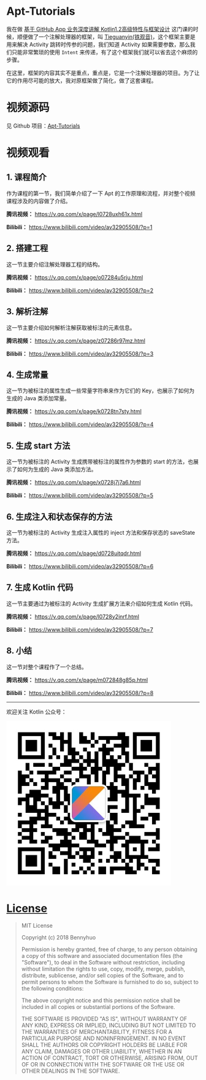 # Apt-Tutorials

我在做 [基于 GitHub App 业务深度讲解 Kotlin1.2高级特性与框架设计](https://coding.imooc.com/class/232.html) 这门课的时候，顺便做了一个注解处理器的框架，叫 [Tieguanyin(铁观音)](https://github.com/enbandari/TieGuanYin)，这个框架主要是用来解决 Activity 跳转时传参的问题，我们知道 Activity 如果需要参数，那么我们只能非常繁琐的使用 `Intent` 来传递，有了这个框架我们就可以省去这个麻烦的步骤。

在这里，框架的内容其实不是重点，重点是，它是一个注解处理器的项目。为了让它的作用尽可能的放大，我对原框架做了简化，做了这套课程。

# 视频源码

见 Github 项目：[Apt-Tutorials](https://github.com/enbandari/Apt-Tutorials)

# 视频观看

## 1. 课程简介

作为课程的第一节，我们简单介绍了一下 Apt 的工作原理和流程，并对整个视频课程涉及的内容做了介绍。

**腾讯视频：** https://v.qq.com/x/page/l0728uxh61x.html

**Bilibili：** https://www.bilibili.com/video/av32905508/?p=1

## 2. 搭建工程

这一节主要介绍注解处理器工程的结构。

**腾讯视频：** https://v.qq.com/x/page/o07284u5rju.html


**Bilibili：** https://www.bilibili.com/video/av32905508/?p=2

## 3. 解析注解

这一节主要介绍如何解析注解获取被标注的元素信息。

**腾讯视频：** https://v.qq.com/x/page/z07286r97mz.html

**Bilibili：** https://www.bilibili.com/video/av32905508/?p=3

## 4. 生成常量

这一节为被标注的属性生成一些常量字符串来作为它们的 Key，也展示了如何为生成的 Java 类添加常量。

**腾讯视频：** https://v.qq.com/x/page/k0728tn7sty.html

**Bilibili：** https://www.bilibili.com/video/av32905508/?p=4

## 5. 生成 start 方法

这一节为被标注的 Activity 生成携带被标注的属性作为参数的 start 的方法，也展示了如何为生成的 Java 类添加方法。

**腾讯视频：** https://v.qq.com/x/page/x0728j7j7a6.html

**Bilibili：** https://www.bilibili.com/video/av32905508/?p=5

## 6. 生成注入和状态保存的方法

这一节为被标注的 Activity 生成注入属性的 inject 方法和保存状态的 saveState 方法。

**腾讯视频：** https://v.qq.com/x/page/d0728uitqdr.html

**Bilibili：** https://www.bilibili.com/video/av32905508/?p=6

## 7. 生成 Kotlin 代码

这一节主要通过为被标注的 Activity 生成扩展方法来介绍如何生成 Kotlin 代码。

**腾讯视频：** https://v.qq.com/x/page/l0728y2inrf.html

**Bilibili：** https://www.bilibili.com/video/av32905508/?p=7

## 8. 小结

这一节对整个课程作了一个总结。

**腾讯视频：** https://v.qq.com/x/page/m072848g85p.html

**Bilibili：** https://www.bilibili.com/video/av32905508/?p=8

---

欢迎关注 Kotlin 公众号：

![Kotlin 公众号](arts/Kotlin.jpg)



# [License](LICENSE)

> MIT License
> 
> Copyright (c) 2018 Bennyhuo
> 
> Permission is hereby granted, free of charge, to any person obtaining a copy
> of this software and associated documentation files (the "Software"), to deal
> in the Software without restriction, including without limitation the rights
> to use, copy, modify, merge, publish, distribute, sublicense, and/or sell
> copies of the Software, and to permit persons to whom the Software is
> furnished to do so, subject to the following conditions:
> 
> The above copyright notice and this permission notice shall be included in all
> copies or substantial portions of the Software.
> 
> THE SOFTWARE IS PROVIDED "AS IS", WITHOUT WARRANTY OF ANY KIND, EXPRESS OR
> IMPLIED, INCLUDING BUT NOT LIMITED TO THE WARRANTIES OF MERCHANTABILITY,
> FITNESS FOR A PARTICULAR PURPOSE AND NONINFRINGEMENT. IN NO EVENT SHALL THE
> AUTHORS OR COPYRIGHT HOLDERS BE LIABLE FOR ANY CLAIM, DAMAGES OR OTHER
> LIABILITY, WHETHER IN AN ACTION OF CONTRACT, TORT OR OTHERWISE, ARISING FROM,
> OUT OF OR IN CONNECTION WITH THE SOFTWARE OR THE USE OR OTHER DEALINGS IN THE
> SOFTWARE.
